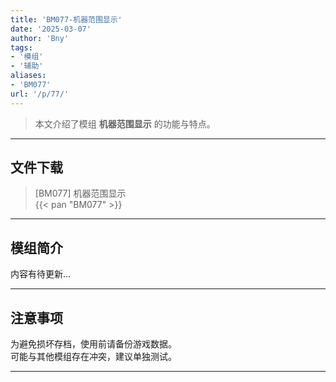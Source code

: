 ```yaml
---
title: 'BM077-机器范围显示'
date: '2025-03-07'
author: 'Bny'
tags:
- '模组'
- '辅助'
aliases:
- 'BM077'
url: '/p/77/'
---
```


> 本文介绍了模组 **机器范围显示** 的功能与特点。

---

## 文件下载

> [BM077] 机器范围显示  
{{< pan "BM077" >}}  

---

## 模组简介

>  
内容有待更新...  

---

## 注意事项

>  
为避免损坏存档，使用前请备份游戏数据。  
可能与其他模组存在冲突，建议单独测试。  

---

